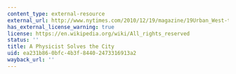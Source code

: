 ```yaml
---
content_type: external-resource
external_url: http://www.nytimes.com/2010/12/19/magazine/19Urban_West-t.html
has_external_license_warning: true
license: https://en.wikipedia.org/wiki/All_rights_reserved
status: ''
title: A Physicist Solves the City
uid: ea231b86-0bfc-4b3f-8440-2473316913a2
wayback_url: ''
---
```

